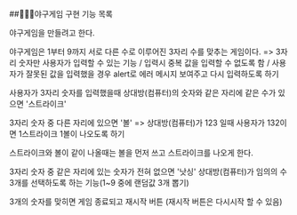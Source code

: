##👩🏻‍💻야구게임 구현 기능 목록

야구게임을 만들려고 한다.

야구게임은 1부터 9까지 서로 다른 수로 이루어진 3자리 수를 맞추는 게임이다. => 3자리 숫자만 사용자가 입력할 수 있는 기능 / 입력시 중복 값을 입력할 수 없도록 함 / 사용자가 잘못된 값을 입력했을 경우 alert로 에러 메시지 보여주고 다시 입력하도록 하기

사용자가 3자리 숫자를 입력했을때 상대방(컴퓨터)의 숫자와 같은 자리에 같은 수가 있으면 '스트라이크' 

3자리 숫자 중 다른 자리에 있으면 '볼'
=> 상대방(컴퓨터)가 123 일때 사용자가 132이면 1스트라이크 1볼이 나오도록 하기

스트라이크와 볼이 같이 나올때는 볼을 먼저 쓰고 스트라이크를 나오게 한다.

3자리 숫자 중 같은 자리에 있는 숫자가 전혀 없으면 '낫싱'
상대방(컴퓨터)가 임의의 수 3개를 선택하도록 하는 기능(1~9 중에 랜덤값 3개 뽑기)

3개의 숫자를 맞히면 게임 종료되고 재시작 버튼 (재시작 버튼은 다시시작 할 수 있음)


